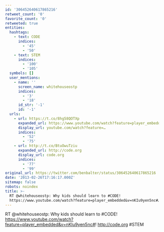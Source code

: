 ```yaml
---
id: '306452640617865216'
retweet_count: '0'
favorite_count: '0'
retweeted: true
entities:
  hashtags:
    - text: CODE
      indices:
        - '45'
        - '50'
    - text: STEM
      indices:
        - '100'
        - '105'
  symbols: []
  user_mentions:
    - name: ''
      screen_name: whitehouseostp
      indices:
        - '3'
        - '18'
      id_str: '-1'
      id: '-1'
  urls:
    - url: https://t.co/8hg58QOTXp
      expanded_url: https://www.youtube.com/watch?feature=player_embedded&v=nKIu9yen5nc#
      display_url: youtube.com/watch?feature=…
      indices:
        - '52'
        - '75'
    - url: http://t.co/BtuOwuTziu
      expanded_url: http://code.org
      display_url: code.org
      indices:
        - '77'
        - '99'
original_url: https://twitter.com/benbalter/status/306452640617865216
date: '2013-02-26T17:16:17.000Z'
sitemap: false
robots: noindex
title: >-
  RT @whitehouseostp: Why kids should learn to #CODE!
  https://www.youtube.com/watch?feature=player_embedded&v=nKIu9yen5nc#…
---
```


RT @whitehouseostp: Why kids should learn to #CODE! https://www.youtube.com/watch?feature=player_embedded&v=nKIu9yen5nc#! http://code.org #STEM